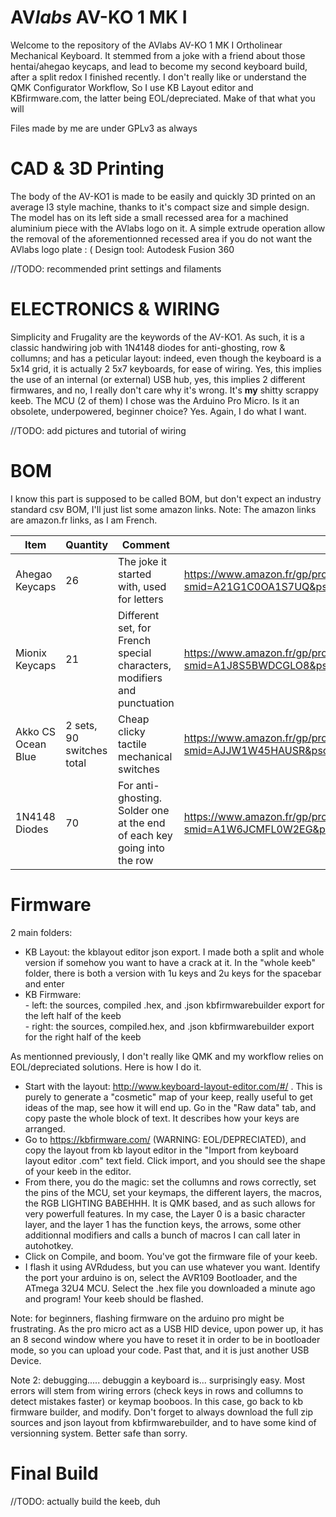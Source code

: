 # AV*labs* AV-KO 1 MK I 

Welcome to the repository of the AVlabs AV-KO 1 MK I Ortholinear Mechanical Keyboard.
It stemmed from a joke with a friend about those hentai/ahegao keycaps, and lead to become my second keyboard build, after a split redox I finished recently.
I don't really like or understand the QMK Configurator Workflow, So I use KB Layout editor and KBfirmware.com, the latter being EOL/depreciated. Make of that what you will

Files made by me are under GPLv3 as always


# CAD & 3D Printing	

The body of the AV-KO1 is made to be easily and quickly 3D printed on an average I3 style machine, thanks to it's compact size and simple design. The model has on its left side a small recessed area for a machined aluminium piece with the AVlabs logo on it. A simple extrude operation allow the removal of the aforementionned recessed area if you do not want the AVlabs logo plate : ( 
Design tool: Autodesk Fusion 360  





//TODO: recommended print settings and filaments 

# ELECTRONICS & WIRING 

Simplicity  and Frugality are the keywords of the AV-KO1. As such, it is a classic handwiring job with 1N4148 diodes for anti-ghosting, row & collumns; and has a peticular layout: indeed, even though the keyboard is a 5x14 grid, it is actually 2 5x7 keyboards, for ease of wiring. Yes, this implies the use of an internal (or external) USB hub, yes, this implies 2 different firmwares, and no, I really don't care why it's wrong. It's **my** shitty scrappy keeb.
The MCU (2 of them) I chose was the Arduino Pro Micro. Is it an obsolete, underpowered, beginner choice? Yes. Again, I do what I want.    



//TODO: add pictures and tutorial of wiring 

# BOM
I know this part is supposed to be called BOM, but don't expect an industry standard csv BOM, I'll just list some amazon links. Note: The amazon links are amazon.fr links, as I am French. 

| Item | Quantity | Comment | Link | 
|--|--|--|--|
| Ahegao Keycaps | 26 | The joke it started with, used for letters |https://www.amazon.fr/gp/product/B08G1TYGXR/ref=ewc_pr_img_2?smid=A21G1C0OA1S7UQ&psc=1
| Mionix Keycaps | 21 | Different set, for French special characters, modifiers and punctuation |https://www.amazon.fr/gp/product/B077YDJYCY/ref=ewc_pr_img_1?smid=A1J8S5BWDCGLO8&psc=1
|Akko CS Ocean Blue|2 sets, 90 switches total|Cheap clicky tactile mechanical switches|https://www.amazon.fr/gp/product/B08XXD3MZ1/ref=ewc_pr_img_3?smid=AJJW1W45HAUSR&psc=1
| 1N4148 Diodes | 70 | For anti-ghosting. Solder one at the end of each key going into the row |https://www.amazon.fr/gp/product/B08FBW24S6/ref=ewc_pr_img_4?smid=A1W6JCMFL0W2EG&psc=1





# Firmware
2 main folders: 	

 - KB Layout: the kblayout editor json export. I made both a split and whole version if somehow you want to have a crack at it. In the "whole keeb" folder, there is both a version with 1u keys and 2u keys for the spacebar and enter
 - KB Firmware:   
		 - left: the sources, compiled .hex, and .json kbfirmwarebuilder export for the left half of the keeb  
		 - right: the sources, compiled.hex, and .json kbfirmwarebuilder export for the right half of the keeb  

As mentionned previously, I don't really like QMK and my workflow relies on EOL/depreciated solutions. Here is how I do it. 

 - Start with the layout: http://www.keyboard-layout-editor.com/#/ . This is purely to generate a "cosmetic" map of your keep, really useful to get ideas of the map, see how it will end up. Go in the "Raw data" tab, and copy paste the whole block of text. It describes how your keys are arranged.
 - Go to https://kbfirmware.com/ (WARNING: EOL/DEPRECIATED), and copy the layout from kb layout editor in the "Import from keyboard layout editor .com" text field. Click import, and you should see the shape of your keeb in the editor. 
 - From there, you do the magic: set the collumns and rows correctly, set the pins of the MCU, set your keymaps, the different layers, the macros, the RGB LIGHTING BABEHHH. It is QMK based, and as such allows for very powerfull features. In my case, the Layer 0 is a basic character layer, and the layer 1 has the function keys, the arrows, some other additionnal modifiers and calls a bunch of macros I can call later in autohotkey. 
 - Click on Compile, and boom. You've got the firmware file of your keeb. 
 - I flash it using AVRdudess, but you can use whatever you want. Identify the port your arduino is on, select the AVR109 Bootloader, and the ATmega 32U4 MCU. Select the .hex file you downloaded a minute ago and program! Your keeb should be flashed.   
 
Note: for beginners, flashing firmware on the arduino pro might be frustrating. As the pro micro act as a USB HID device, upon power up, it has an 8 second window where you have to reset it in order to be in bootloader mode, so you can upload your code. Past that, and it is just another USB Device.   




Note 2: debugging..... debuggin a keyboard is... surprisingly easy. Most errors will stem from wiring errors (check keys in rows and collumns to detect mistakes faster) or keymap booboos. In this case, go back to kb firmware builder, and modify. Don't forget to always download the full zip sources and json layout from kbfirmwarebuilder, and to have some kind of versionning system. Better safe than sorry. 



# Final Build




//TODO: actually build the keeb, duh
